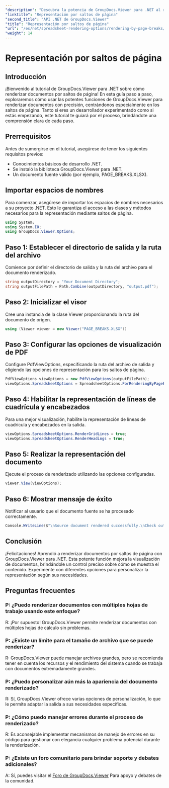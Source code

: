 ```yaml
---
"description": "Descubra la potencia de GroupDocs.Viewer para .NET al renderizar documentos con precisión. Siga nuestro tutorial paso a paso para renderizar por saltos de página."
"linktitle": "Representación por saltos de página"
"second_title": "API .NET de GroupDocs.Viewer"
"title": "Representación por saltos de página"
"url": "/es/net/spreadsheet-rendering-options/rendering-by-page-breaks/"
"weight": 14
---
```


# Representación por saltos de página

## Introducción
¡Bienvenido al tutorial de GroupDocs.Viewer para .NET sobre cómo renderizar documentos por saltos de página! En esta guía paso a paso, exploraremos cómo usar las potentes funciones de GroupDocs.Viewer para renderizar documentos con precisión, centrándonos especialmente en los saltos de página. Tanto si eres un desarrollador experimentado como si estás empezando, este tutorial te guiará por el proceso, brindándote una comprensión clara de cada paso.
## Prerrequisitos
Antes de sumergirse en el tutorial, asegúrese de tener los siguientes requisitos previos:
- Conocimientos básicos de desarrollo .NET.
- Se instaló la biblioteca GroupDocs.Viewer para .NET.
- Un documento fuente válido (por ejemplo, PAGE_BREAKS.XLSX).
## Importar espacios de nombres
Para comenzar, asegúrese de importar los espacios de nombres necesarios a su proyecto .NET. Esto le garantiza el acceso a las clases y métodos necesarios para la representación mediante saltos de página.
```csharp
using System;
using System.IO;
using GroupDocs.Viewer.Options;
```
## Paso 1: Establecer el directorio de salida y la ruta del archivo
Comience por definir el directorio de salida y la ruta del archivo para el documento renderizado.
```csharp
string outputDirectory = "Your Document Directory";
string outputFilePath = Path.Combine(outputDirectory, "output.pdf");
```
## Paso 2: Inicializar el visor
Cree una instancia de la clase Viewer proporcionando la ruta del documento de origen.
```csharp
using (Viewer viewer = new Viewer("PAGE_BREAKS.XLSX"))
```
## Paso 3: Configurar las opciones de visualización de PDF
Configure PdfViewOptions, especificando la ruta del archivo de salida y eligiendo las opciones de representación para los saltos de página.
```csharp
PdfViewOptions viewOptions = new PdfViewOptions(outputFilePath);
viewOptions.SpreadsheetOptions = SpreadsheetOptions.ForRenderingByPageBreaks();
```
## Paso 4: Habilitar la representación de líneas de cuadrícula y encabezados
Para una mejor visualización, habilite la representación de líneas de cuadrícula y encabezados en la salida.
```csharp
viewOptions.SpreadsheetOptions.RenderGridLines = true;
viewOptions.SpreadsheetOptions.RenderHeadings = true;
```
## Paso 5: Realizar la representación del documento
Ejecute el proceso de renderizado utilizando las opciones configuradas.
```csharp
viewer.View(viewOptions);
```
## Paso 6: Mostrar mensaje de éxito
Notificar al usuario que el documento fuente se ha procesado correctamente.
```csharp
Console.WriteLine($"\nSource document rendered successfully.\nCheck output in {outputDirectory}.");
```
## Conclusión
¡Felicitaciones! Aprendió a renderizar documentos por saltos de página con GroupDocs.Viewer para .NET. Esta potente función mejora la visualización de documentos, brindándole un control preciso sobre cómo se muestra el contenido. Experimente con diferentes opciones para personalizar la representación según sus necesidades.
## Preguntas frecuentes
### P: ¿Puedo renderizar documentos con múltiples hojas de trabajo usando este enfoque?
R: ¡Por supuesto! GroupDocs.Viewer permite renderizar documentos con múltiples hojas de cálculo sin problemas.
### P: ¿Existe un límite para el tamaño de archivo que se puede renderizar?
R: GroupDocs.Viewer puede manejar archivos grandes, pero se recomienda tener en cuenta los recursos y el rendimiento del sistema cuando se trabaja con documentos extremadamente grandes.
### P: ¿Puedo personalizar aún más la apariencia del documento renderizado?
R: Sí, GroupDocs.Viewer ofrece varias opciones de personalización, lo que le permite adaptar la salida a sus necesidades específicas.
### P: ¿Cómo puedo manejar errores durante el proceso de renderizado?
R: Es aconsejable implementar mecanismos de manejo de errores en su código para gestionar con elegancia cualquier problema potencial durante la renderización.
### P: ¿Existe un foro comunitario para brindar soporte y debates adicionales?
A: Sí, puedes visitar el [Foro de GroupDocs.Viewer](https://forum.groupdocs.com/c/viewer/9) Para apoyo y debates de la comunidad.